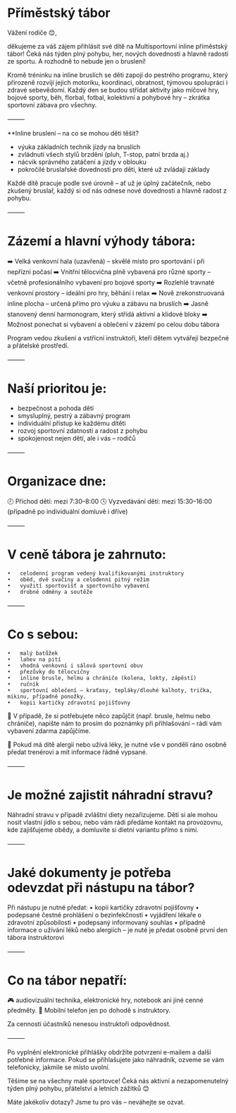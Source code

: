 # Příměstský tábor
Vážení rodiče 😊,

děkujeme za váš zájem přihlásit své dítě na Multisportovní inline příměstský tábor!
Čeká nás týden plný pohybu, her, nových dovedností a hlavně radosti ze sportu. A rozhodně to nebude jen o bruslení!

Kromě tréninku na inline bruslích se děti zapojí do pestrého programu, který přirozeně rozvíjí jejich motoriku, koordinaci, obratnost, týmovou spolupráci i zdravé sebevědomí.
Každý den se budou střídat aktivity jako míčové hry, bojové sporty, běh, florbal, fotbal, kolektivní a pohybové hry – zkrátka sportovní zábava pro všechny.

⸻

**Inline bruslení – na co se mohou děti těšit?
- výuka základních technik jízdy na bruslích
- zvládnutí všech stylů brzdění (pluh, T-stop, patní brzda aj.)
- nácvik správného zatáčení a jízdy v oblouku
- pokročilé bruslařské dovednosti pro děti, které už zvládají základy


Každé dítě pracuje podle své úrovně – ať už je úplný začátečník, nebo zkušený bruslař, každý si od nás odnese nové dovednosti a hlavně radost z pohybu.

⸻

# Zázemí a hlavní výhody tábora:

➡️ Velká venkovní hala (uzavřená) – skvělé místo pro sportování i při nepřízni počasí
➡️ Vnitřní tělocvična plně vybavená pro různé sporty – včetně profesionálního vybavení pro bojové sporty
➡️ Rozlehlé travnaté venkovní prostory – ideální pro hry, běhání i relax
➡️ Nově zrekonstruovaná inline plocha – určená přímo pro výuku a zábavu na bruslích
➡️ Jasně stanovený denní harmonogram, který střídá aktivní a klidové bloky
➡️ Možnost ponechat si vybavení a oblečení v zázemí po celou dobu tábora

Program vedou zkušení a vstřícní instruktoři, kteří dětem vytvářejí bezpečné a přátelské prostředí.

⸻

# Naší prioritou je:
- bezpečnost a pohoda dětí
- smysluplný, pestrý a zábavný program
- individuální přístup ke každému dítěti
- rozvoj sportovní zdatnosti a radost z pohybu
- spokojenost nejen dětí, ale i vás – rodičů

⸻

# Organizace dne:

🕗 Příchod dětí: mezi 7:30–8:00
🕓 Vyzvedávání dětí: mezi 15:30–16:00
(případně po individuální domluvě i dříve)

⸻

# V ceně tábora je zahrnuto:
	•	celodenní program vedený kvalifikovanými instruktory
	•	oběd, dvě svačiny a celodenní pitný režim
	•	využití sportovišť a sportovního vybavení
	•	drobné odměny a soutěže

⸻

# Co s sebou:
	•	malý batůžek
	•	lahev na pití
	•	vhodná venkovní i sálová sportovní obuv
	•	přezůvky do tělocvičny 
	•	inline brusle, helmu a chrániče (kolena, lokty, zápěstí)
	•	ručník
	•	sportovní oblečení – kraťasy, tepláky/dlouhé kalhoty, trička, mikinu, případně ponožky.
	•	kopii kartičky zdravotní pojišťovny

🔸 V případě, že si potřebujete něco zapůjčit (např. brusle, helmu nebo chrániče), napište nám to prosím do poznámky při přihlašování – rádi vám vybavení zdarma zapůjčíme.

🔸 Pokud má dítě alergii nebo užívá léky, je nutné vše v pondělí ráno osobně předat trenérovi a mít informace řádně vypsané.

⸻

# Je možné zajistit náhradní stravu?

Náhradní stravu v případě zvláštní diety nezařizujeme.
Děti si ale mohou nosit vlastní jídlo s sebou, nebo vám rádi předáme kontakt na provozovnu, kde zajišťujeme obědy, a domluvíte si dietní variantu přímo s nimi.

⸻

# Jaké dokumenty je potřeba odevzdat při nástupu na tábor?

Při nástupu je nutné předat:
	•	kopii kartičky zdravotní pojišťovny
	•	podepsané čestné prohlášení o bezinfekčnosti
	•	vyjádření lékaře o zdravotní způsobilosti
	•	podepsaný informovaný souhlas 
	•	případně informace o užívání léků nebo alergiích – je nuté je předat osobně první den tábora instruktorovi

⸻

# Co na tábor nepatří:

🎮 audiovizuální technika, elektronické hry, notebook ani jiné cenné předměty.
📱 Mobilní telefon jen po dohodě s instruktory.

Za cennosti účastníků nenesou instruktoři odpovědnost.

⸻

Po vyplnění elektronické přihlášky obdržíte potvrzení e-mailem a další potřebné informace. Pokud se přihlašujete jako náhradník, ozveme se vám telefonicky, jakmile se místo uvolní.

Těšíme se na všechny malé sportovce!
Čeká nás aktivní a nezapomenutelný týden plný pohybu, přátelství a letních zážitků 😊

Máte jakékoliv dotazy? Jsme tu pro vás – neváhejte se ozvat.

